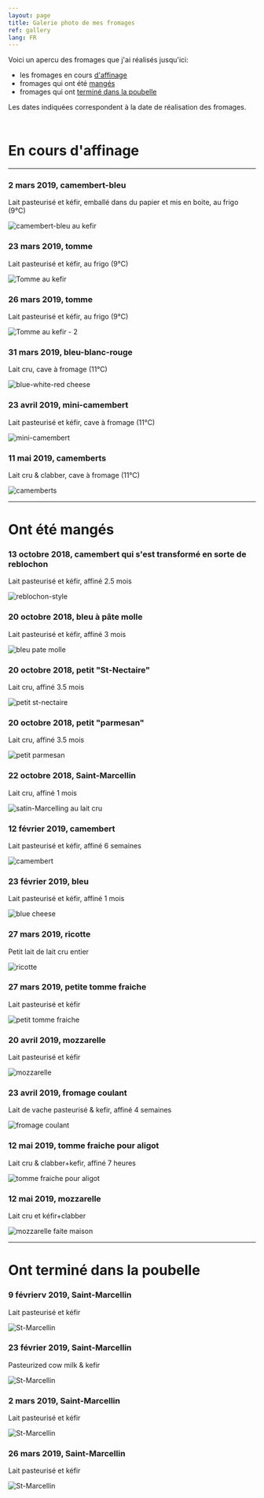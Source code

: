 ```yaml
---
layout: page
title: Galerie photo de mes fromages
ref: gallery
lang: FR
---
```


Voici un apercu des fromages que j'ai réalisés jusqu'ici:
- les fromages en cours [d'affinage](#en-cours-daffinage)
- fromages qui ont été [mangés](#ont-été-mangés)
- fromages qui ont [terminé dans la poubelle](#ont-terminé-dans-la-poubelle)

Les dates indiquées correspondent à la date de réalisation des fromages.

<span style="line-height:10px;"><br></span> 
# En cours d'affinage
---

### 2 mars 2019, camembert-bleu

Lait pasteurisé et kéfir, emballé dans du papier et mis en boite, au frigo (9°C)

![camembert-bleu au kefir]({{site.baseurl}}/assets/img/cheese/gallery/aging/02-03-19_camember-kefir-3.jpg)
<span style="line-height:10px;"><br></span> 

### 23 mars 2019, tomme

Lait pasteurisé et kéfir, au frigo (9°C)

![Tomme au kefir]({{site.baseurl}}/assets/img/cheese/gallery/aging/23-03-19_tomme-kefir.JPG)
<span style="line-height:10px;"><br></span> 

### 26 mars 2019, tomme

Lait pasteurisé et kéfir, au frigo (9°C)

![Tomme au kefir - 2]({{site.baseurl}}/assets/img/cheese/gallery/aging/26-03-19_tomme-kefir.JPG)
<span style="line-height:10px;"><br></span> 

### 31 mars 2019, bleu-blanc-rouge

Lait cru, cave à fromage (11°C)

![blue-white-red cheese]({{site.baseurl}}/assets/img/cheese/gallery/aging/31-03-19_lait-cru.JPG)
<span style="line-height:10px;"><br></span> 

### 23 avril 2019, mini-camembert

Lait pasteurisé et kéfir, cave à fromage (11°C)

![mini-camembert]({{site.baseurl}}/assets/img/cheese/gallery/aging/23-04-19_camembert-kefir-1.JPG)
<span style="line-height:10px;"><br></span> 


### 11 mai 2019, camemberts

Lait cru & clabber, cave à fromage (11°C)

![camemberts]({{site.baseurl}}/assets/img/cheese/gallery/aging/19-05-12_camemberts-raw-milk.jpg)
<span style="line-height:10px;"><br></span> 


---

# Ont été mangés

### 13 octobre 2018, camembert qui s'est transformé en sorte de reblochon

Lait pasteurisé et kéfir, affiné 2.5 mois

![reblochon-style]({{site.baseurl}}/assets/img/cheese/gallery/eaten/13-10-18_kefir.JPG)
<span style="line-height:10px;"><br></span> 

### 20 octobre 2018, bleu à pâte molle

Lait pasteurisé et kéfir, affiné 3 mois

![bleu pate molle]({{site.baseurl}}/assets/img/cheese/gallery/eaten/22-10-18_lait-cru.JPG)
<span style="line-height:10px;"><br></span> 

### 20 octobre 2018, petit "St-Nectaire"

Lait cru, affiné 3.5 mois

![petit st-nectaire]({{site.baseurl}}/assets/img/cheese/gallery/eaten/22-10-18_lait-cru-2.JPG)
<span style="line-height:10px;"><br></span>

### 20 octobre 2018, petit "parmesan"

Lait cru, affiné 3.5 mois

![petit parmesan]({{site.baseurl}}/assets/img/cheese/gallery/eaten/22-10-18_lait-cru-3.JPG)
<span style="line-height:10px;"><br></span>

### 22 octobre 2018, Saint-Marcellin

Lait cru, affiné 1 mois

![satin-Marcelling au lait cru]({{site.baseurl}}/assets/img/cheese/gallery/eaten/22-10-18_StMarcellin-lait-cru.JPG)
<span style="line-height:10px;"><br></span> 

### 12 février 2019, camembert

Lait pasteurisé et kéfir, affiné 6 semaines

![camembert]({{site.baseurl}}/assets/img/cheese/gallery/eaten/12-02-19_camembert-kefir.JPG)
<span style="line-height:10px;"><br></span> 

### 23 février 2019, bleu

Lait pasteurisé et kéfir, affiné 1 mois

![blue cheese]({{site.baseurl}}/assets/img/cheese/gallery/eaten/23-02-19_bleu-kefir.JPG)
<span style="line-height:10px;"><br></span> 

### 27 mars 2019, ricotte

Petit lait de lait cru entier

![ricotte]({{site.baseurl}}/assets/img/cheese/gallery/eaten/27-03-19_ricotte.JPG)
<span style="line-height:10px;"><br></span>

### 27 mars 2019, petite tomme fraiche

Lait pasteurisé et kéfir

![petit tomme fraiche]({{site.baseurl}}/assets/img/cheese/gallery/eaten/06-04-19_tomme-fraiche.JPG)
<span style="line-height:10px;"><br></span>

### 20 avril 2019, mozzarelle

Lait pasteurisé et kéfir

![mozzarelle]({{site.baseurl}}/assets/img/cheese/gallery/eaten/2019-04-20_mozzarella.JPG)
<span style="line-height:10px;"><br></span> 

### 23 avril 2019, fromage coulant

Lait de vache pasteurisé & kefir, affiné 4 semaines

![fromage coulant]({{site.baseurl}}/assets/img/cheese/gallery/eaten/23-04-23_runny-cheese-kefir.jpg)
<span style="line-height:10px;"><br></span> 


### 12 mai 2019, tomme fraiche pour aligot

Lait cru & clabber+kefir, affiné 7 heures

![tomme fraiche pour aligot]({{site.baseurl}}/assets/img/cheese/2019-04/fresh-tomme.JPG)
<span style="line-height:10px;"><br></span> 


### 12 mai 2019, mozzarelle

Lait cru et kéfir+clabber

![mozzarelle faite maison]({{site.baseurl}}/assets/img/cheese/gallery/eaten/19-05-12_mozzarella-lait-cru.jpg)
<span style="line-height:10px;"><br></span> 


---

# Ont terminé dans la poubelle


### 9 févrierv 2019, Saint-Marcellin

Lait pasteurisé et kéfir

![St-Marcellin]({{site.baseurl}}/assets/img/cheese/gallery/failed/09-02-19_St-Marcellin-kefir.JPG)
<span style="line-height:10px;"><br></span>

### 23 février 2019, Saint-Marcellin

Pasteurized cow milk & kefir

![St-Marcellin]({{site.baseurl}}/assets/img/cheese/gallery/failed/23-02-19_StMarcellin-kefir.JPG)
<span style="line-height:10px;"><br></span> 

### 2 mars 2019, Saint-Marcellin

Lait pasteurisé et kéfir

![St-Marcellin]({{site.baseurl}}/assets/img/cheese/gallery/failed/02-03-19_St-Marcellin-Kefir.JPG)
<span style="line-height:10px;"><br></span>

### 26 mars 2019, Saint-Marcellin

Lait pasteurisé et kéfir

![St-Marcellin]({{site.baseurl}}/assets/img/cheese/gallery/failed/26-03-19_StMarcellin-kefir.JPG)
<span style="line-height:10px;"><br></span> 